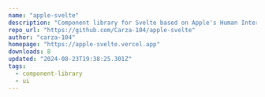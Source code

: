 ```yaml
---
name: "apple-svelte"
description: "Component library for Svelte based on Apple's Human Interface design language."
repo_url: "https://github.com/Carza-104/apple-svelte"
author: "carza-104"
homepage: "https://apple-svelte.vercel.app"
downloads: 8
updated: "2024-08-23T19:38:25.301Z"
tags: 
  - component-library
  - ui
---
```

